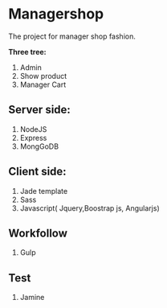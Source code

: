 # Managershop
The project for manager shop fashion.

  **Three tree:**
  1. Admin
  2. Show product
  3. Manager Cart 
  
## Server side:
1. NodeJS
2. Express
3. MongGoDB

## Client side:
1. Jade template
2. Sass
3. Javascript( Jquery,Boostrap js, Angularjs)

## Workfollow
1. Gulp

## Test
1. Jamine
